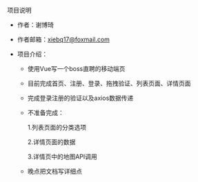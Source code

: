 项目说明

- 作者：谢博琦

- 作者邮箱：[xiebq17@foxmail.com](mailto:xiebq17@foxmail.com)

- 项目介绍：

  - 使用Vue写一个boss直聘的移动端页

  - 目前完成首页、注册、登录、拖拽验证、列表页面、详情页面

  - 完成登录注册的验证以及axios数据传递

  - 不准备完成：

    1.列表页面的分类选项

    2.详情页面的数据

    3.详情页中的地图API调用

  - 晚点把文档写详细点